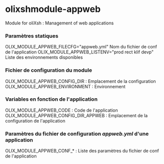 # olixshmodule-appweb
Module for oliXsh : Management of web applications

### Paramètres statiques
OLIX_MODULE_APPWEB_FILECFG="appweb.yml" Nom du fichier de conf de l'application
OLIX_MODULE_APPWEB_LISTENV="prod rect klif devp" Liste des environnements disponibles

### Fichier de configuration du module
OLIX_MODULE_APPWEB_CONFIG_DIR     : Emplacement de la configuration
OLIX_MODULE_APPWEB_ENVIRONMENT    : Environnement

### Variables en fonction de l'application
OLIX_MODULE_APPWEB_CODE : Code de l'application
OLIX_MODULE_APPWEB_CONFIG_DIR_APPWEB : Emplacement de la configuration de l'application

### Paramètres du fichier de configuration *appweb.yml* d'une application
OLIX_MODULE_APPWEB_CONF_* : Liste des paramètres du fichier de conf de l'application

